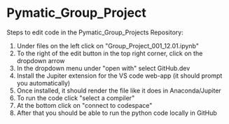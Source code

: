 # Pymatic_Group_Project
Steps to edit code in the Pymatic_Group_Projects Repository:

1. Under files on the left click on "Group_Project_001_12.01.ipynb"
2. To the right of the edit button in the top right corner, click on the dropdown arrow
3. In the dropdown menu under "open with" select GitHub.dev
4. Install the Jupiter extension for the VS code web-app (it should prompt you automatically)
5. Once installed, it should render the file like it does in Anaconda/Jupiter
6. To run the code click "select a compiler" 
7. At the bottom click on "connect to codespace" 
8. After that you should be able to run the python code locally in GitHub

